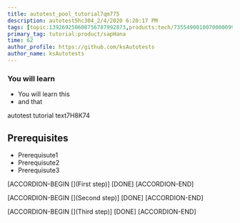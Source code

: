```yaml
---
title: autotest_pool_tutorial7qm775
description: autotest5hc304_2/4/2020 6:20:17 PM
tags: [topic:139269250608756787992873,products:tech/73554900100700000996,tutorial:experience/advanced]
primary_tag: tutorial:product/sapHana
time: 62
author_profile: https://github.com/ksAutotests
author_name: ksAutotests
---
```

### You will learn
- You will learn this
- and that

autotest tutorial text7H8K74

## Prerequisites
- Prerequisute1
- Prerequisute2
- Prerequisute3

[ACCORDION-BEGIN [](First step)]
[DONE]
[ACCORDION-END]

[ACCORDION-BEGIN [](Second step)]
[DONE]
[ACCORDION-END]

[ACCORDION-BEGIN [](Third step)]
[DONE]
[ACCORDION-END]


